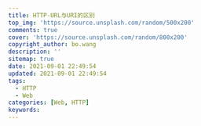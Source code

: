 ```yaml
---
title: HTTP-URL与URI的区别
top_img: 'https://source.unsplash.com/random/500x200'
comments: true
cover: 'https://source.unsplash.com/random/800x200'
copyright_author: bo.wang
description: ''
sitemap: true
date: 2021-09-01 22:49:54
updated: 2021-09-01 22:49:54
tags:
  - HTTP
  - Web
categories: [Web, HTTP]
keywords:
---
```


